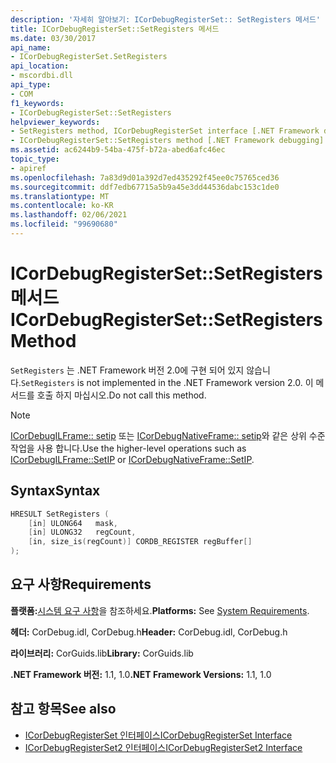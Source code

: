 ```yaml
---
description: '자세히 알아보기: ICorDebugRegisterSet:: SetRegisters 메서드'
title: ICorDebugRegisterSet::SetRegisters 메서드
ms.date: 03/30/2017
api_name:
- ICorDebugRegisterSet.SetRegisters
api_location:
- mscordbi.dll
api_type:
- COM
f1_keywords:
- ICorDebugRegisterSet::SetRegisters
helpviewer_keywords:
- SetRegisters method, ICorDebugRegisterSet interface [.NET Framework debugging]
- ICorDebugRegisterSet::SetRegisters method [.NET Framework debugging]
ms.assetid: ac6244b9-54ba-475f-b72a-abed6afc46ec
topic_type:
- apiref
ms.openlocfilehash: 7a83d9d01a392d7ed435292f45ee0c75765ced36
ms.sourcegitcommit: ddf7edb67715a5b9a45e3dd44536dabc153c1de0
ms.translationtype: MT
ms.contentlocale: ko-KR
ms.lasthandoff: 02/06/2021
ms.locfileid: "99690680"
---
```

# <a name="icordebugregistersetsetregisters-method"></a><span data-ttu-id="a060a-103">ICorDebugRegisterSet::SetRegisters 메서드</span><span class="sxs-lookup"><span data-stu-id="a060a-103">ICorDebugRegisterSet::SetRegisters Method</span></span>

<span data-ttu-id="a060a-104">`SetRegisters` 는 .NET Framework 버전 2.0에 구현 되어 있지 않습니다.</span><span class="sxs-lookup"><span data-stu-id="a060a-104">`SetRegisters` is not implemented in the .NET Framework version 2.0.</span></span> <span data-ttu-id="a060a-105">이 메서드를 호출 하지 마십시오.</span><span class="sxs-lookup"><span data-stu-id="a060a-105">Do not call this method.</span></span>  
  
> [!NOTE]
> <span data-ttu-id="a060a-106">[ICorDebugILFrame:: setip](icordebugilframe-setip-method.md) 또는 [ICorDebugNativeFrame:: setip](icordebugnativeframe-setip-method.md)와 같은 상위 수준 작업을 사용 합니다.</span><span class="sxs-lookup"><span data-stu-id="a060a-106">Use the higher-level operations such as [ICorDebugILFrame::SetIP](icordebugilframe-setip-method.md) or [ICorDebugNativeFrame::SetIP](icordebugnativeframe-setip-method.md).</span></span>  
  
## <a name="syntax"></a><span data-ttu-id="a060a-107">Syntax</span><span class="sxs-lookup"><span data-stu-id="a060a-107">Syntax</span></span>  
  
```cpp  
HRESULT SetRegisters (  
    [in] ULONG64   mask,  
    [in] ULONG32   regCount,  
    [in, size_is(regCount)] CORDB_REGISTER regBuffer[]  
);  
```  
  
## <a name="requirements"></a><span data-ttu-id="a060a-108">요구 사항</span><span class="sxs-lookup"><span data-stu-id="a060a-108">Requirements</span></span>  

 <span data-ttu-id="a060a-109">**플랫폼:**[시스템 요구 사항](../../get-started/system-requirements.md)을 참조하세요.</span><span class="sxs-lookup"><span data-stu-id="a060a-109">**Platforms:** See [System Requirements](../../get-started/system-requirements.md).</span></span>  
  
 <span data-ttu-id="a060a-110">**헤더:** CorDebug.idl, CorDebug.h</span><span class="sxs-lookup"><span data-stu-id="a060a-110">**Header:** CorDebug.idl, CorDebug.h</span></span>  
  
 <span data-ttu-id="a060a-111">**라이브러리:** CorGuids.lib</span><span class="sxs-lookup"><span data-stu-id="a060a-111">**Library:** CorGuids.lib</span></span>  
  
 <span data-ttu-id="a060a-112">**.NET Framework 버전:** 1.1, 1.0</span><span class="sxs-lookup"><span data-stu-id="a060a-112">**.NET Framework Versions:** 1.1, 1.0</span></span>  
  
## <a name="see-also"></a><span data-ttu-id="a060a-113">참고 항목</span><span class="sxs-lookup"><span data-stu-id="a060a-113">See also</span></span>

- [<span data-ttu-id="a060a-114">ICorDebugRegisterSet 인터페이스</span><span class="sxs-lookup"><span data-stu-id="a060a-114">ICorDebugRegisterSet Interface</span></span>](icordebugregisterset-interface.md)
- [<span data-ttu-id="a060a-115">ICorDebugRegisterSet2 인터페이스</span><span class="sxs-lookup"><span data-stu-id="a060a-115">ICorDebugRegisterSet2 Interface</span></span>](icordebugregisterset2-interface.md)
